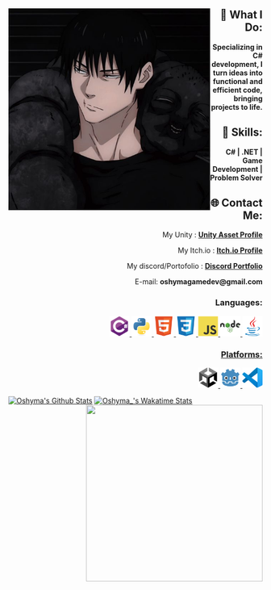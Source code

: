 <body>
  <center>
<div>
<img src="https://github.com/Oshyma/Oshyma/blob/main/imgToji.jpg?raw=true" align="left" width="400" height="400">
<h2 align="right">🚀 What I Do:</h2>
<p align="right"><strong>Specializing in C# development, I turn ideas into functional and efficient code, bringing projects to life.</strong></p>
<h2 align="right">🔧 Skills:</h2>
<p align="right"><strong> C# | .NET | Game Development | Problem Solver</strong></p>
<h2 align="right">🌐 Contact Me:</h2>
<p align="right"> My Unity : <strong><a href="https://assetstore.unity.com/publishers/95371?preview=1" target="_blank">Unity Asset Profile</a></strong></p>
<p align="right"> My Itch.io : <strong><a href="https://oshymaaa.itch.io" target="_blank">Itch.io Profile</a></strong></p>
<p align="right"> My discord/Portofolio : <strong><a href="https://discord.com/invite/2tn4q8j7sg" target="_blank">Discord Portfolio</a></strong></p>
<p align="right"> E-mail: <strong>oshymagamedev@gmail.com</strong></p>
<h3 align="right">Languages:</h3> <p align="right"> <a href="https://www.w3schools.com/cs/index.php" target="_blank" rel="noreferrer"> <img src="https://raw.githubusercontent.com/devicons/devicon/master/icons/csharp/csharp-original.svg" alt="c" width="40" height="40"/><a href="https://www.python.org" target="_blank" rel="noreferrer"> <img src="https://raw.githubusercontent.com/devicons/devicon/master/icons/python/python-original.svg" alt="c" width="40" height="40"/> <a href="https://www.w3schools.com/html/" target="_blank" rel="noreferrer"> <img src="https://raw.githubusercontent.com/devicons/devicon/master/icons/html5/html5-original.svg" alt="c" width="40" height="40"/> <a href="https://www.w3schools.com/css/" target="_blank" rel="noreferrer"> <img src="https://raw.githubusercontent.com/devicons/devicon/master/icons/css3/css3-original.svg" alt="c" width="40" height="40"/><a href="https://www.w3schools.com/js/" target="_blank" rel="noreferrer"> <img src="https://raw.githubusercontent.com/devicons/devicon/master/icons/javascript/javascript-original.svg" alt="c" width="40" height="40"/> <a href="https://nodejs.org/" target="_blank" rel="noreferrer"> <img src="https://raw.githubusercontent.com/devicons/devicon/master/icons/nodejs/nodejs-original-wordmark.svg" alt="c" width="40" height="40"/> <a href="https://www.java.com/" target="_blank" rel="noreferrer"> <img src="https://raw.githubusercontent.com/devicons/devicon/master/icons/java/java-original.svg" alt="c" width="40" height="40"/>
<h3 align="right">Platforms:</h3> <p align="right"> <a href="https://unity.com/" target="_blank" rel="noreferrer"> <img src="https://raw.githubusercontent.com/devicons/devicon/master/icons/unity/unity-original.svg" alt="c" width="40" height="40"/> <a href="https://godotengine.org" target="_blank" rel="noreferrer"> <img src="https://raw.githubusercontent.com/devicons/devicon/master/icons/godot/godot-original.svg" alt="c" width="40" height="40"/> <a href="https://code.visualstudio.com" target="_blank" rel="noreferrer"> <img src="https://raw.githubusercontent.com/devicons/devicon/master/icons/vscode/vscode-original.svg" alt="c" width="40" height="40"/>
 
</div>
  
<div align = "left">
    
  [![Oshyma's Github Stats](https://github-readme-stats.vercel.app/api?username=oshyma&theme=radical)](https://github.com/anuraghazra/github-readme-stats)
  <img src="https://github.com/Oshyma/Oshyma/blob/main/wmgif.gif" align = "right" width="350" height="350">
  [![Oshyma_'s Wakatime Stats](https://github-readme-stats.vercel.app/api/wakatime?username=Oshyma&range=all_time
)](https://github.com/anuraghazra/github-readme-stats)

</div>

  </center>
</body>
